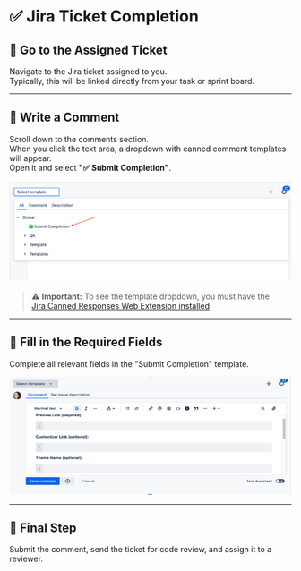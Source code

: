 # ✅ Jira Ticket Completion

## 🔗 Go to the Assigned Ticket

Navigate to the Jira ticket assigned to you.  
Typically, this will be linked directly from your task or sprint board.

---

## 💬 Write a Comment

Scroll down to the comments section.  
When you click the text area, a dropdown with canned comment templates will appear.  
Open it and select **"✅ Submit Completion"**.

![Submit for Completion](../images/submit-for-completion.png)

> ⚠️ **Important:** To see the template dropdown, you must have the  
> [Jira Canned Responses Web Extension installed](https://chromewebstore.google.com/detail/canned-responses-pro-for/abiklfpogpkkcelofcplnokkehjgmchc?hl=en-US&utm_source=ext_sidebar)

---

## 📝 Fill in the Required Fields

Complete all relevant fields in the "Submit Completion" template.

![Fields](../images/submit-for-completion-fields.png)

---

## 🚀 Final Step

Submit the comment, send the ticket for code review, and assign it to a reviewer.

